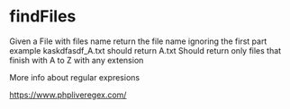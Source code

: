 # findFiles

Given a File with files name 
return the file name ignoring the first part 
example kaskdfasdf_A.txt should return A.txt
Should return only files that finish with A to Z with any extension


More info about regular expresions 

https://www.phpliveregex.com/

